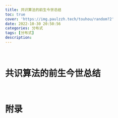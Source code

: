 ```yaml
---
title: 共识算法的前生今世总结
toc: true
cover: 'https://img.paulzzh.tech/touhou/random?2'
date: 2022-10-30 20:50:56
categories: 分布式
tags: [分布式]
description: 
---
```




<br/>

<!--more-->

# **共识算法的前生今世总结**









<br/>

# **附录**


<br/>
